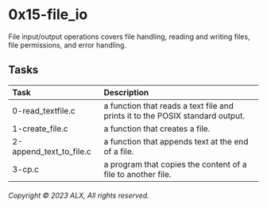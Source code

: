 # 0x15-file_io

File input/output operations covers file handling, reading and writing files, file permissions, and error handling.

## Tasks

| Task | Description |
|:--|:--|
| 0-read_textfile.c | a function that reads a text file and prints it to the POSIX standard output. |
| 1-create_file.c | a function that creates a file. |
| 2-append_text_to_file.c | a function that appends text at the end of a file. |
| 3-cp.c | a program that copies the content of a file to another file. |

###### Copyright © 2023 ALX, All rights reserved.
